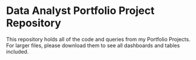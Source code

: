 # Data Analyst Portfolio Project Repository

This repository holds all of the code and queries from my Portfolio Projects.
For larger files, please download them to see all dashboards and tables included.
